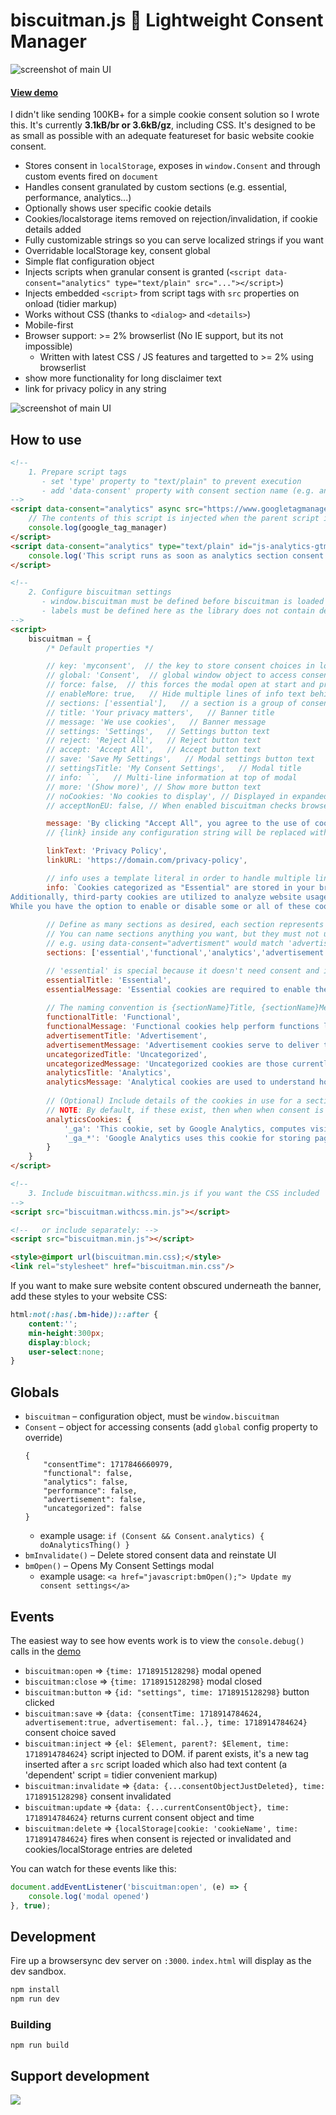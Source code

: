 # biscuitman.js 🍪 Lightweight Consent Manager
![screenshot of main UI](media/readmebanner.webp)

#### [View demo](https://replete.github.io/biscuitman)

I didn't like sending 100KB+ for a simple cookie consent solution so I wrote this. It's currently **3.1kB/br or 3.6kB/gz**, including CSS. It's designed to be as small as possible with an adequate featureset for basic website cookie consent.

- Stores consent in `localStorage`, exposes in `window.Consent` and through custom events fired on `document`
- Handles consent granulated by custom sections (e.g. essential, performance, analytics...)
- Optionally shows user specific cookie details
- Cookies/localstorage items removed on rejection/invalidation, if cookie details added 
- Fully customizable strings so you can serve localized strings if you want
- Overridable localStorage key, consent global
- Simple flat configuration object
- Injects scripts when granular consent is granted (`<script data-consent="analytics" type="text/plain" src="..."></script>`)
- Injects embedded `<script>` from script tags with `src` properties on onload (tidier markup)
- Works without CSS (thanks to `<dialog>` and `<details>`)
- Mobile-first
- Browser support: >= 2% browserlist (No IE support, but its not impossible)
  - Written with latest CSS / JS features and targetted to >= 2% using browserlist
- show more functionality for long disclaimer text
- link for privacy policy in any string

![screenshot of main UI](media/ui.webp)

## How to use
```html
<!-- 
	1. Prepare script tags
	   - set 'type' property to "text/plain" to prevent execution
	   - add 'data-consent' property with consent section name (e.g. analytics, functional, performance)
-->
<script data-consent="analytics" async src="https://www.googletagmanager.com/gtag/js?id=G-TEST" type="text/plain" id="js-analytics-gtm">
	// The contents of this script is injected when the parent script is loaded, for convenience
	console.log(google_tag_manager)
</script>
<script data-consent="analytics" type="text/plain" id="js-analytics-gtm-after">
	console.log('This script runs as soon as analytics section consent is granted')
</script>

<!-- 
	2. Configure biscuitman settings
	   - window.biscuitman must be defined before biscuitman is loaded
	   - labels must be defined here as the library does not contain defaults for these strings (because they'll)
-->
<script>
	biscuitman = {
		/* Default properties */

		// key: 'myconsent',  // the key to store consent choices in localStorage
		// global: 'Consent',  // global window object to access consents at runtime
		// force: false,  // this forces the modal open at start and prevents website access without choosing consent
		// enableMore: true,   // Hide multiple lines of info text behind a 'show more' link to keep UI short
		// sections: ['essential'],   // a section is a group of consent choices, you must define your section names in configuration
		// title: 'Your privacy matters',   // Banner title
		// message: 'We use cookies',   // Banner message
		// settings: 'Settings',   // Settings button text
		// reject: 'Reject All',   // Reject button text
		// accept: 'Accept All',   // Accept button text
		// save: 'Save My Settings',   // Modal settings button text
		// settingsTitle: 'My Consent Settings',   // Modal title
		// info: ``,   // Multi-line information at top of modal
		// more: '(Show more)', // Show more button text
		// noCookies: 'No cookies to display', // Displayed in expanded sections within modal
		// acceptNonEU: false, // When enabled biscuitman checks browser locale timezone to see if it matches EU, if not it will auto consent

		message: 'By clicking "Accept All", you agree to the use of cookies for improving browsing, providing personalized ads or content, and analyzing traffic. {link}',
		// {link} inside any configuration string will be replaced with an <a> link

		linkText: 'Privacy Policy',
		linkURL: 'https://domain.com/privacy-policy',

		// info uses a template literal in order to handle multiple lines, in case you have a long
		info: `Cookies categorized as "Essential" are stored in your browser to enable basic site functionalities. 
Additionally, third-party cookies are utilized to analyze website usage, store preferences, and deliver relevant content and advertisements with your consent.
While you have the option to enable or disable some or all of these cookies, note that disabling certain ones may impact your browsing experience.`,
		
		// Define as many sections as desired, each section represents a granular consent and is fundamental to the software
		// You can name sections anything you want, but they must not use spaces or special characters
		// e.g. using data-consent="advertisment" would match 'advertisement'
		sections: ['essential','functional','analytics','advertisement','uncategorized'],

		// 'essential' is special because it doesn't need consent and its toggle is disabled in the UI
		essentialTitle: 'Essential',
		essentialMessage: 'Essential cookies are required to enable the basic features of this site',
		
		// The naming convention is {sectionName}Title, {sectionName}Message, and {sectionName}Cookies
		functionalTitle: 'Functional',
		functionalMessage: 'Functional cookies help perform functions like sharing the content of the website on social media platforms, collecting feedback, and other third-party features',
		advertisementTitle: 'Advertisement',
		advertisementMessage: 'Advertisement cookies serve to deliver tailored advertisements to visitors based on their previous page visits and to evaluate the efficacy of advertising campaigns',
		uncategorizedTitle: 'Uncategorized',
		uncategorizedMessage: 'Uncategorized cookies are those currently under analysis and have not yet been assigned to a specific category',
		analyticsTitle: 'Analytics',
		analyticsMessage: 'Analytical cookies are used to understand how visitors interact with the website. These cookies help provide information on metrics such as the number of visitors, bounce rate, traffic source, etc.',
		
		// (Optional) Include details of the cookies in use for a section, add them like a name/value dictionary
		// NOTE: By default, if these exist, then when when consent is rejected/invalidated, these cookies/localStorage entries will be immediately removed. Wildcards only work at the end of a string.
		analyticsCookies: {
			'_ga': 'This cookie, set by Google Analytics, computes visitor, session, and campaign data, tracking site usage for analytical reports. It stores information anonymously, assigning a randomly generated number to identify unique visitors',
			'_ga_*': 'Google Analytics uses this cookie for storing page view count'
		}
	}
</script>

<!-- 
	3. Include biscuitman.withcss.min.js if you want the CSS included
-->
<script src="biscuitman.withcss.min.js"></script>

<!--   or include separately: -->
<script src="biscuitman.min.js"></script>

<style>@import url(biscuitman.min.css);</style>
<link rel="stylesheet" href="biscuitman.min.css"/>
```

If you want to make sure website content obscured underneath the banner, add these styles to your website CSS:
```css
html:not(:has(.bm-hide))::after {
	content:'';
	min-height:300px;
	display:block;
	user-select:none;
}
```

## Globals
- `biscuitman` – configuration object, must be `window.biscuitman`
- `Consent` – object for accessing consents (add `global` config property to override)
	```
	{
		"consentTime": 1717846660979,
		"functional": false,
		"analytics": false,
		"performance": false,
		"advertisement": false,
		"uncategorized": false
	}
	```
	- example usage: `if (Consent && Consent.analytics) { doAnalyticsThing() }`
- `bmInvalidate()` – Delete stored consent data and reinstate UI
- `bmOpen()` – Opens My Consent Settings modal
	- example usage: `<a href="javascript:bmOpen();"> Update my consent settings</a>` 

## Events

The easiest way to see how events work is to view the `console.debug()` calls in the [demo](https://replete.github.io/biscuitman)
- `biscuitman:open` => `{time: 1718915128298}` modal opened
- `biscuitman:close` => `{time: 1718915128298}` modal closed
- `biscuitman:button` => `{id: "settings", time: 1718915128298}` button clicked
- `biscuitman:save` => `{data: {consentTime: 1718914784624, advertisement:true, advertisement: fal..}, time: 1718914784624}` consent choice saved
- `biscuitman:inject` =>  `{el: $Element, parent?: $Element, time: 1718914784624}` script injected to DOM. if parent exists, it's a new tag inserted after a `src` script loaded which also had text content (a 'dependent' script = tidier convenient markup)
- `biscuitman:invalidate` => `{data: {...consentObjectJustDeleted}, time: 1718915128298}` consent invalidated
- `biscuitman:update` => `{data: {...currentConsentObject}, time: 1718914784624}` returns current consent object and time
- `biscuitman:delete` => `{localStorage|cookie: 'cookieName', time: 1718914784624}` fires when consent is rejected or invalidated and cookies/localStorage entries are deleted
	
You can watch for these events like this:
```js
document.addEventListener('biscuitman:open', (e) => {
	console.log('modal opened')
}, true);
```

## Development

Fire up a browsersync dev server on `:3000`. `index.html` will display as the dev sandbox.
```bash
npm install
npm run dev
```

### Building
`npm run build`

## Support development

<a href="https://www.buymeacoffee.com/replete"><img src="https://img.buymeacoffee.com/button-api/?text=Buy me a coffee&emoji=&slug=replete&button_colour=BD5FFF&font_colour=ffffff&font_family=Poppins&outline_colour=000000&coffee_colour=FFDD00" /></a>